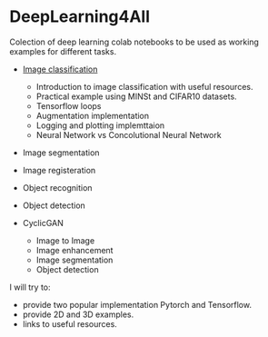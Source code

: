 # DeepLearning4All

Colection of deep learning colab notebooks to be used as working examples for different tasks. 


* [Image classification](https://github.com/MedicalImageAnalysisTutorials/DeepLearning4All/blob/main/IA_DNN_ImageClassification.ipynb)
  - Introduction to image classification with useful resources.
  - Practical example using MINSt and CIFAR10 datasets.
  - Tensorflow loops 
  - Augmentation implementation
  - Logging and plotting implemttaion
  - Neural Network vs Concolutional Neural Network
  
* Image segmentation
* Image registeration 
* Object recognition
* Object detection
* CyclicGAN
  - Image to Image
  - Image enhancement
  - Image segmentation
  - Object detection 
  

I will try to:

- provide two popular implementation Pytorch and Tensorflow.  
- provide 2D and 3D examples.
- links to useful resources. 



